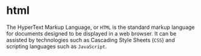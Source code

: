 # html

The HyperText Markup Language, or ``HTML`` is the standard markup language for documents designed to be displayed in a web browser. It can be assisted by technologies such as Cascading Style Sheets (``CSS``) and scripting languages such as ``JavaScript``.
